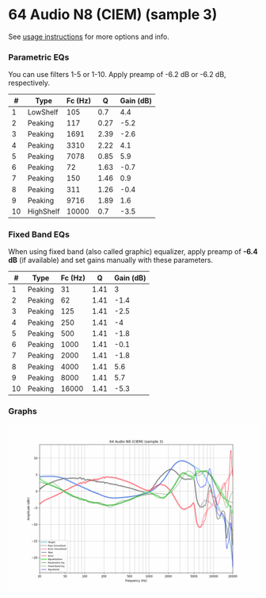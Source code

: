 # 64 Audio N8 (CIEM) (sample 3)
See [usage instructions](https://github.com/jaakkopasanen/AutoEq#usage) for more options and info.

### Parametric EQs
You can use filters 1-5 or 1-10. Apply preamp of -6.2 dB or -6.2 dB, respectively.

|   # | Type      |   Fc (Hz) |    Q |   Gain (dB) |
|-----|-----------|-----------|------|-------------|
|   1 | LowShelf  |       105 | 0.7  |         4.4 |
|   2 | Peaking   |       117 | 0.27 |        -5.2 |
|   3 | Peaking   |      1691 | 2.39 |        -2.6 |
|   4 | Peaking   |      3310 | 2.22 |         4.1 |
|   5 | Peaking   |      7078 | 0.85 |         5.9 |
|   6 | Peaking   |        72 | 1.63 |        -0.7 |
|   7 | Peaking   |       150 | 1.46 |         0.9 |
|   8 | Peaking   |       311 | 1.26 |        -0.4 |
|   9 | Peaking   |      9716 | 1.89 |         1.6 |
|  10 | HighShelf |     10000 | 0.7  |        -3.5 |

### Fixed Band EQs
When using fixed band (also called graphic) equalizer, apply preamp of **-6.4 dB** (if available) and set gains manually with these parameters.

|   # | Type    |   Fc (Hz) |    Q |   Gain (dB) |
|-----|---------|-----------|------|-------------|
|   1 | Peaking |        31 | 1.41 |         3   |
|   2 | Peaking |        62 | 1.41 |        -1.4 |
|   3 | Peaking |       125 | 1.41 |        -2.5 |
|   4 | Peaking |       250 | 1.41 |        -4   |
|   5 | Peaking |       500 | 1.41 |        -1.8 |
|   6 | Peaking |      1000 | 1.41 |        -0.1 |
|   7 | Peaking |      2000 | 1.41 |        -1.8 |
|   8 | Peaking |      4000 | 1.41 |         5.6 |
|   9 | Peaking |      8000 | 1.41 |         5.7 |
|  10 | Peaking |     16000 | 1.41 |        -5.3 |

### Graphs
![](./64%20Audio%20N8%20(CIEM)%20(sample%203).png)

